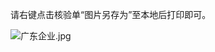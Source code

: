请右键点击核验单“图片另存为”至本地后打印即可。

![广东企业.jpg](https://github.com/jdcloudcom/cn/blob/joytaobao-beian-2020022401/image/ICP-License-Service/Guangdong-Province-Unit-verification-form-download-cn-20200220.jpg)
